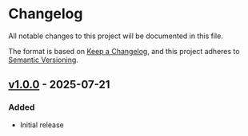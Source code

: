# Changelog

All notable changes to this project will be documented in this file.

The format is based on [Keep a Changelog](https://keepachangelog.com/en/1.1.0/),
and this project adheres to [Semantic Versioning](https://semver.org/spec/v2.0.0.html).

## [v1.0.0] - 2025-07-21

### Added

- Initial release

[v1.0.0]: https://github.com/Space48/bitbucket-pipe-summarise-tf-plan/tree/v1.0.0

